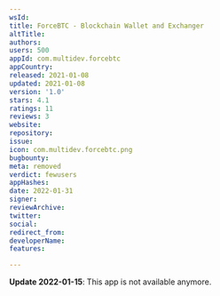 ```yaml
---
wsId: 
title: ForceBTC - Blockchain Wallet and Exchanger
altTitle: 
authors: 
users: 500
appId: com.multidev.forcebtc
appCountry: 
released: 2021-01-08
updated: 2021-01-08
version: '1.0'
stars: 4.1
ratings: 11
reviews: 3
website: 
repository: 
issue: 
icon: com.multidev.forcebtc.png
bugbounty: 
meta: removed
verdict: fewusers
appHashes: 
date: 2022-01-31
signer: 
reviewArchive: 
twitter: 
social: 
redirect_from: 
developerName: 
features: 

---
```


**Update 2022-01-15**: This app is not available anymore.
